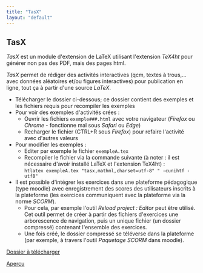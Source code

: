 ```yaml
---
title: "TasX"
layout: "default"
---
```

## TasX

*TasX* est un module d'extension de LaTeX utilisant l'extension *TeX4ht* pour générer non pas des PDF, mais des pages html.

*TasX* permet de rédiger des activités interactives (qcm, textes à trous,... avec données aléatoires et/ou figures interactives) pour publication en ligne, tout ça à partir d'une source *LaTeX*.

- Télécharger le dossier ci-dessous; ce dossier contient des exemples et les fichiers requis pour recompiler les exemples
- Pour voir des exemples d'activités crées : 
	- Ouvrir les fichiers `exemple###.html` avec votre navigateur (*Firefox* ou *Chrome* - fonctionne mal sous *Safari* ou *Edge*)
	- Recharger le fichier (CTRL+R sous *Firefox*) pour refaire l'activité avec d'autres valeurs
- Pour modifier les exemples : 
	- Editer par exemple le fichier `exempleA.tex`
	- Recompiler le fichier via la commande suivante (à noter : il est nécessaire d'avoir installé LaTeX et l'extension TeX4ht) :<br />
	 `htlatex exempleA.tex "tasx,mathml,charset=utf-8" " -cunihtf -utf8"`
- Il est possible d'intégrer les exercices dans une plateforme pédagogique (type moodle) avec enregistrement des scores des utilisateurs inscrits à la plateforme (les exercices communiquent avec la plateforme via la norme *SCORM*). 
	- Pour cela, par exemple l'outil *Reload project : Editor* peut être utilisé.<br />
	   Cet outil permet de créer à partir des fichiers d'exercices une arborescence de navigation, puis un unique fichier (un dossier compressé) contenant l'ensemble des exercices.
	- Une fois créé, le dossier compressé se téléverse dans la plateforme (par exemple, à travers l'outil *Paquetage SCORM* dans moodle).<br />

[Dossier à télécharger](https://cloud.univ-grenoble-alpes.fr/s/kjNk8ANostCXC9z)

[Aperçu](https://cloud.univ-grenoble-alpes.fr/s/kqaMGnLbTWcEJJX)
